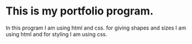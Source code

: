 # This is my portfolio program.

In this program I am using html and css.
for giving shapes and sizes I am using html
and for styling I am using css.